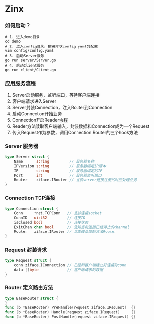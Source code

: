 # Zinx

### 如何启动？
```shell
# 1. 进入demo目录 
cd demo 
# 2. 进入config目录，按需修改config.yaml的配置
vim config/config.yaml
# 3. 启动Server服务
go run server/Server.go
# 4. 启动Client服务
go run client/Client.go
```

### 应用服务流程
1. Server启动服务，监听端口，等待客户端连接
2. 客户端请求进入Server 
3. Server封装Connection，注入Router到Connection
4. 启动Connection开始业务
5. Connection开启Reader协程
6. Reader方法读取客户端输入，封装数据和Connection成为一个Request
7. 传入Request作为参数，调用Connection.Router的三个hook方法

### Server 服务器
```go
type Server struct {
    Name      string         // 服务器名称
    IPVersion string         // 服务器绑定IP版本
    IP        string         // 服务器绑定的IP
    Port      int            // 服务器监听端口
    Router    ziface.IRouter // 当前server连接注册的对应处理业务
}
```

### Connection TCP连接
```go
type Connection struct {
    Conn     *net.TCPConn   // 当前连接socket
    ConnID   uint32         // 连接ID
    isClosed bool           // 连接状态
    ExitChan chan bool      // 告知当前连接已经停止的channel
    Router   ziface.IRouter // 该连接处理的方法Router
}
```

### Request 封装请求
```go
type Request struct {
    conn ziface.IConnection // 已经和客户端建立好连接的conn
    data []byte             // 客户端请求的数据
}
```

### Router 定义路由方法
```go
type BaseRouter struct {
}
func (b *BaseRouter) PreHandle(request ziface.IRequest)  {}
func (b *BaseRouter) Handle(request ziface.IRequest)     {}
func (b *BaseRouter) PostHandle(request ziface.IRequest) {}

```